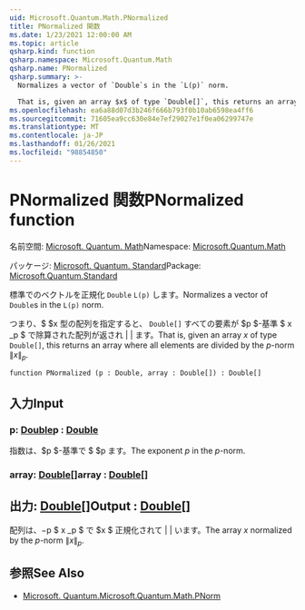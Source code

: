 ```yaml
---
uid: Microsoft.Quantum.Math.PNormalized
title: PNormalized 関数
ms.date: 1/23/2021 12:00:00 AM
ms.topic: article
qsharp.kind: function
qsharp.namespace: Microsoft.Quantum.Math
qsharp.name: PNormalized
qsharp.summary: >-
  Normalizes a vector of `Double`s in the `L(p)` norm.

  That is, given an array $x$ of type `Double[]`, this returns an array where all elements are divided by the $p$-norm $\|x\|_p$.
ms.openlocfilehash: ea6a88d07d3b246f666b793f0b10ab6598ea4ff6
ms.sourcegitcommit: 71605ea9cc630e84e7ef29027e1f0ea06299747e
ms.translationtype: MT
ms.contentlocale: ja-JP
ms.lasthandoff: 01/26/2021
ms.locfileid: "98854850"
---
```

# <a name="pnormalized-function"></a><span data-ttu-id="7a65c-102">PNormalized 関数</span><span class="sxs-lookup"><span data-stu-id="7a65c-102">PNormalized function</span></span>

<span data-ttu-id="7a65c-103">名前空間: [Microsoft. Quantum. Math](xref:Microsoft.Quantum.Math)</span><span class="sxs-lookup"><span data-stu-id="7a65c-103">Namespace: [Microsoft.Quantum.Math](xref:Microsoft.Quantum.Math)</span></span>

<span data-ttu-id="7a65c-104">パッケージ: [Microsoft. Quantum. Standard](https://nuget.org/packages/Microsoft.Quantum.Standard)</span><span class="sxs-lookup"><span data-stu-id="7a65c-104">Package: [Microsoft.Quantum.Standard](https://nuget.org/packages/Microsoft.Quantum.Standard)</span></span>


<span data-ttu-id="7a65c-105">標準でのベクトルを正規化 `Double` `L(p)` します。</span><span class="sxs-lookup"><span data-stu-id="7a65c-105">Normalizes a vector of `Double`s in the `L(p)` norm.</span></span>

<span data-ttu-id="7a65c-106">つまり、$ $x 型の配列を指定すると、 `Double[]` すべての要素が $p $-基準 $ x _p $ で除算された配列が返され \| \| ます。</span><span class="sxs-lookup"><span data-stu-id="7a65c-106">That is, given an array $x$ of type `Double[]`, this returns an array where all elements are divided by the $p$-norm $\|x\|_p$.</span></span>

```qsharp
function PNormalized (p : Double, array : Double[]) : Double[]
```


## <a name="input"></a><span data-ttu-id="7a65c-107">入力</span><span class="sxs-lookup"><span data-stu-id="7a65c-107">Input</span></span>

### <a name="p--double"></a><span data-ttu-id="7a65c-108">p: [Double](xref:microsoft.quantum.lang-ref.double)</span><span class="sxs-lookup"><span data-stu-id="7a65c-108">p : [Double](xref:microsoft.quantum.lang-ref.double)</span></span>

<span data-ttu-id="7a65c-109">指数は、$p $-基準で $ $p ます。</span><span class="sxs-lookup"><span data-stu-id="7a65c-109">The exponent $p$ in the $p$-norm.</span></span>


### <a name="array--double"></a><span data-ttu-id="7a65c-110">array: [Double](xref:microsoft.quantum.lang-ref.double)[]</span><span class="sxs-lookup"><span data-stu-id="7a65c-110">array : [Double](xref:microsoft.quantum.lang-ref.double)[]</span></span>





## <a name="output--double"></a><span data-ttu-id="7a65c-111">出力: [Double](xref:microsoft.quantum.lang-ref.double)[]</span><span class="sxs-lookup"><span data-stu-id="7a65c-111">Output : [Double](xref:microsoft.quantum.lang-ref.double)[]</span></span>

<span data-ttu-id="7a65c-112">配列は、$-$p $ x _p $ で $x $ 正規化されて \| \| います。</span><span class="sxs-lookup"><span data-stu-id="7a65c-112">The array $x$ normalized by the $p$-norm $\|x\|_p$.</span></span>

## <a name="see-also"></a><span data-ttu-id="7a65c-113">参照</span><span class="sxs-lookup"><span data-stu-id="7a65c-113">See Also</span></span>

- [<span data-ttu-id="7a65c-114">Microsoft. Quantum.</span><span class="sxs-lookup"><span data-stu-id="7a65c-114">Microsoft.Quantum.Math.PNorm</span></span>](xref:Microsoft.Quantum.Math.PNorm)